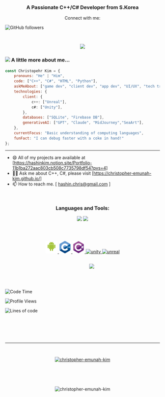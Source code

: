 <h3 align="center">A Passionate C++/C# Developer from S.Korea </h3> 
<p align="center">Connect with me:</h3>

![GitHub followers](https://img.shields.io/github/followers/Christopher-Emunah-Kim?label=Follow&style=social)

<br/>

<p align="center">
  <img src="https://capsule-render.vercel.app/api?type=waving&height=260&color=gradient&text=I%20am%20Christopher%20Kim%20:)&reversal=false&section=header&textBg=false&fontAlignY=42&descAlign=39" />
  
</p>

### <img src="https://media.giphy.com/media/VgCDAzcKvsR6OM0uWg/giphy.gif" width="50"> A little more about me...  

```javascript
const Christopehr Kim = {
    pronouns: "He" | "Him",
    code: ["C++", "C#", "HTML", "Python"],
    askMeAbout: ["game dev", "client dev", "app dev", "UI/UX", "tech trends"],
    technologies: {
        client: {
            c++: ["Unreal"],
            c#: ["Unity"],
        },
        databases: ["SQLite", "Firebase DB"],
        generativeAI: ["GPT", "Claude", "MidJourney","SeaArt"],
    },
    currentFocus: "Basic understanding of computing languages",
    funFact: "I can debug faster with a coke in hand!"
};
```

--------------------------------------

- 😄 All of my projects are available at [https://hashinkim.notion.site/Portfolio-11b1ba272aac803cb508c7735798df54?pvs=4]
- 👨‍💻 Ask me about C++, C#, please visit [https://christopher-emunah-kim.github.io/]
- 📫 How to reach me. [ hashin.chris@gmail.com ]
<br/>


<h3 align="center">Languages and Tools:</h3>

<p align="center">
<img src="https://github-readme-stats.vercel.app/api?username=Christopher-Emunah-Kim">  
<img src="https://github-readme-stats.vercel.app/api/top-langs/?username=Christopher-Emunah-Kim&layout=compact">
</p>

<br/>
<br/>

<p align="center"> <a href="https://developer.android.com" target="_blank" rel="noreferrer"> <img src="https://raw.githubusercontent.com/devicons/devicon/master/icons/android/android-original-wordmark.svg" alt="android" width="40" height="40"/> </a> <a href="https://www.w3schools.com/cpp/" target="_blank" rel="noreferrer"> <img src="https://raw.githubusercontent.com/devicons/devicon/master/icons/cplusplus/cplusplus-original.svg" alt="cplusplus" width="40" height="40"/> </a> <a href="https://www.w3schools.com/cs/" target="_blank" rel="noreferrer"> <img src="https://raw.githubusercontent.com/devicons/devicon/master/icons/csharp/csharp-original.svg" alt="csharp" width="40" height="40"/> </a> <a href="https://unity.com/" target="_blank" rel="noreferrer"> <img src="https://www.vectorlogo.zone/logos/unity3d/unity3d-icon.svg" alt="unity" width="40" height="40"/> </a> <a href="https://unrealengine.com/" target="_blank" rel="noreferrer"> <img src="https://raw.githubusercontent.com/kenangundogan/fontisto/036b7eca71aab1bef8e6a0518f7329f13ed62f6b/icons/svg/brand/unreal-engine.svg" alt="unreal" width="40" height="40"/> </a> </p>

<br/>
<img align='right' src="https://media.giphy.com/media/M9gbBd9nbDrOTu1Mqx/giphy.gif" width="230">
<br/><br/><br/>


<br/>

![Code Time](http://img.shields.io/badge/Code%20Time-1%2C925%20hrs%2052%20mins-blue)

![Profile Views](http://img.shields.io/badge/Profile%20Views-152-blue)

![Lines of code](https://img.shields.io/badge/From%20Hello%20World%20I%27ve%20Written-1.3%20million%20lines%20of%20code-blue)


<br/>
<br/><br/>
<br/>

--------------------------------------

<br/>

<p align="center"> <a href="https://github.com/ryo-ma/github-profile-trophy"><img src="https://github-profile-trophy.vercel.app/?username=christopher-emunah-kim" alt="christopher-emunah-kim" /></a> </p>


<br/><br/><br/>



            

<p align="center"> <img src="https://komarev.com/ghpvc/?username=christopher-emunah-kim&label=Profile%20views&color=0e75b6&style=flat" alt="christopher-emunah-kim" /> </p>
